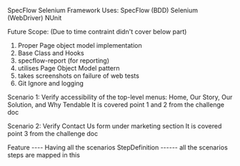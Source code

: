 ﻿SpecFlow Selenium Framework
Uses:
SpecFlow (BDD)
Selenium (WebDriver)
NUnit 

Future Scope: (Due to time contraint didn't cover below part)
1. Proper Page object model implementation
2. Base Class and Hooks
3. specflow-report (for reporting)
4. utilises Page Object Model pattern
5. takes screenshots on failure of web tests
6. Git Ignore and logging

Scenario 1: Verify accessibility of the top-level menus: Home, Our Story, Our Solution, and Why Tendable
 It is covered point 1 and 2 from the challenge doc

Scenario 2: Verify Contact Us form under marketing section
 It is covered point 3 from the challenge doc

 Feature ---- Having all the scenarios
 StepDefinition ------ all the scenarios steps are mapped in this




